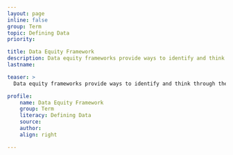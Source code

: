 ```yaml
---
layout: page
inline: false
group: Term
topic: Defining Data
priority:

title: Data Equity Framework
description: Data equity frameworks provide ways to identify and think through the common steps of the data lifecycle and make equitable choices that lead to more just data projects.
lastname: 

teaser: >
  Data equity frameworks provide ways to identify and think through the common steps of the data lifecycle and make equitable choices that lead to more just data projects.

profile:
    name: Data Equity Framework
    group: Term
    literacy: Defining Data
    source: 
    author: 
    align: right

---
```

